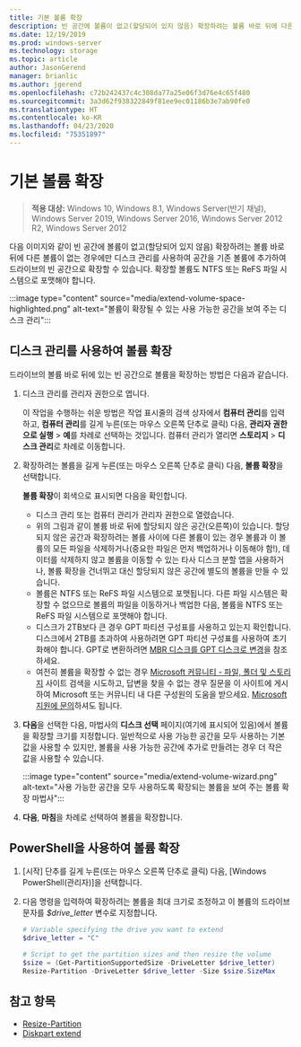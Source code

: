```yaml
---
title: 기본 볼륨 확장
description: 빈 공간에 볼륨이 없고(할당되어 있지 않음) 확장하려는 볼륨 바로 뒤에 다른 볼륨이 없는 경우에만 Windows에서 공간을 기존 볼륨에 추가하여 드라이브의 빈 공간으로 확장할 수 있습니다. 이 문서에서는 이 작업을 수행하는 방법을 설명합니다.
ms.date: 12/19/2019
ms.prod: windows-server
ms.technology: storage
ms.topic: article
author: JasonGerend
manager: brianlic
ms.author: jgerend
ms.openlocfilehash: c72b242437c4c308da77a25e06f3d76e4c65f480
ms.sourcegitcommit: 3a3d62f938322849f81ee9ec01186b3e7ab90fe0
ms.translationtype: HT
ms.contentlocale: ko-KR
ms.lasthandoff: 04/23/2020
ms.locfileid: "75351897"
---
```

# <a name="extend-a-basic-volume"></a>기본 볼륨 확장

> **적용 대상:** Windows 10, Windows 8.1, Windows Server(반기 채널), Windows Server 2019, Windows Server 2016, Windows Server 2012 R2, Windows Server 2012

다음 이미지와 같이 빈 공간에 볼륨이 없고(할당되어 있지 않음) 확장하려는 볼륨 바로 뒤에 다른 볼륨이 없는 경우에만 디스크 관리를 사용하여 공간을 기존 볼륨에 추가하여 드라이브의 빈 공간으로 확장할 수 있습니다. 확장할 볼륨도 NTFS 또는 ReFS 파일 시스템으로 포맷해야 합니다.

:::image type="content" source="media/extend-volume-space-highlighted.png" alt-text="볼륨이 확장될 수 있는 사용 가능한 공간을 보여 주는 디스크 관리":::

## <a name="to-extend-a-volume-by-using-disk-management"></a>디스크 관리를 사용하여 볼륨 확장

드라이브의 볼륨 바로 뒤에 있는 빈 공간으로 볼륨을 확장하는 방법은 다음과 같습니다.

1. 디스크 관리를 관리자 권한으로 엽니다.

   이 작업을 수행하는 쉬운 방법은 작업 표시줄의 검색 상자에서 **컴퓨터 관리**를 입력하고, **컴퓨터 관리**를 길게 누른(또는 마우스 오른쪽 단추로 클릭) 다음, **관리자 권한으로 실행** > **예**를 차례로 선택하는 것입니다. 컴퓨터 관리가 열리면 **스토리지** > **디스크 관리**로 차례로 이동합니다.
2. 확장하려는 볼륨을 길게 누른(또는 마우스 오른쪽 단추로 클릭) 다음, **볼륨 확장**을 선택합니다.

   **볼륨 확장**이 회색으로 표시되면 다음을 확인합니다.
    - 디스크 관리 또는 컴퓨터 관리가 관리자 권한으로 열렸습니다.
    - 위의 그림과 같이 볼륨 바로 뒤에 할당되지 않은 공간(오른쪽)이 있습니다. 할당되지 않은 공간과 확장하려는 볼륨 사이에 다른 볼륨이 있는 경우 볼륨과 이 볼륨의 모든 파일을 삭제하거나(중요한 파일은 먼저 백업하거나 이동해야 함!), 데이터를 삭제하지 않고 볼륨을 이동할 수 있는 타사 디스크 분할 앱을 사용하거나, 볼륨 확장을 건너뛰고 대신 할당되지 않은 공간에 별도의 볼륨을 만들 수 있습니다.
    - 볼륨은 NTFS 또는 ReFS 파일 시스템으로 포맷됩니다. 다른 파일 시스템은 확장할 수 없으므로 볼륨의 파일을 이동하거나 백업한 다음, 볼륨을 NTFS 또는 ReFS 파일 시스템으로 포맷해야 합니다.
    - 디스크가 2TB보다 큰 경우 GPT 파티션 구성표를 사용하고 있는지 확인합니다. 디스크에서 2TB를 초과하여 사용하려면 GPT 파티션 구성표를 사용하여 초기화해야 합니다. GPT로 변환하려면 [MBR 디스크를 GPT 디스크로 변경](change-an-mbr-disk-into-a-gpt-disk.md)을 참조하세요.
    - 여전히 볼륨을 확장할 수 없는 경우 [Microsoft 커뮤니티 - 파일, 폴더 및 스토리지](https://answers.microsoft.com/en-us/windows/forum/windows_10-files?sort=lastreplydate&dir=desc&tab=All&status=all&mod=&modAge=&advFil=&postedAfter=&postedBefore=&threadType=all&isFilterExpanded=true&tm=1514405359639) 사이트 검색을 시도하고, 답변을 찾을 수 없는 경우 질문을 이 사이트에 게시하여 Microsoft 또는 커뮤니티 내 다른 구성원의 도움을 받으세요. [Microsoft 지원에 문의](https://support.microsoft.com/contactus/)하셔도 됩니다.

3. **다음**을 선택한 다음, 마법사의 **디스크 선택** 페이지(여기에 표시되어 있음)에서 볼륨을 확장할 크기를 지정합니다. 일반적으로 사용 가능한 공간을 모두 사용하는 기본값을 사용할 수 있지만, 볼륨을 사용 가능한 공간에 추가로 만들려는 경우 더 작은 값을 사용할 수 있습니다.

   :::image type="content" source="media/extend-volume-wizard.png" alt-text="사용 가능한 공간을 모두 사용하도록 확장되는 볼륨을 보여 주는 볼륨 확장 마법사":::

4. **다음**, **마침**을 차례로 선택하여 볼륨을 확장합니다.

## <a name="to-extend-a-volume-by-using-powershell"></a>PowerShell을 사용하여 볼륨 확장

1. [시작] 단추를 길게 누른(또는 마우스 오른쪽 단추로 클릭) 다음, [Windows PowerShell(관리자)]을 선택합니다.
2. 다음 명령을 입력하여 확장하려는 볼륨을 최대 크기로 조정하고 이 볼륨의 드라이브 문자를 *$drive_letter* 변수로 지정합니다.

   ```PowerShell
   # Variable specifying the drive you want to extend
   $drive_letter = "C"

   # Script to get the partition sizes and then resize the volume
   $size = (Get-PartitionSupportedSize -DriveLetter $drive_letter)
   Resize-Partition -DriveLetter $drive_letter -Size $size.SizeMax
   ```

## <a name="see-slso"></a>참고 항목

- [Resize-Partition](https://docs.microsoft.com/powershell/module/storage/resize-partition)
- [Diskpart extend](https://docs.microsoft.com/windows-server/administration/windows-commands/extend)

